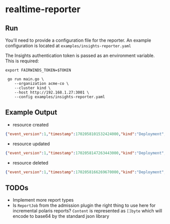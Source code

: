 # realtime-reporter

## Run

You'll need to provide a configuration file for the reporter. An example configuration is located at `examples/insights-reporter.yaml`

The Insights authentication token is passed as an environment variable. This is required:

```
export FAIRWINDS_TOKEN=$TOKEN
```

```
 go run main.go \
    --organization acme-co \
    --cluster kind \
    --host http://192.168.1.27:3001 \
    --config examples/insights-reporter.yaml
```

## Example Output

* resource created

```json
{"event_version":1,"timestamp":1702058101532424000,"kind":"Deployment","namespace":"local-path-storage","workload":"local-path-provisioner","data":{"Contents":"B64_ENCODED_REPORT","Report":"polaris","Version":"1.0"}}
```

* resource updated

```json
{"event_version":1,"timestamp":1702058147263443000,"kind":"Deployment","namespace":"default","workload":"nginx-deployment","data":{"Contents":"B64_ENCODED_REPORT","Report":"polaris","Version":"1.0"}}
```

* resource deleted

```json
{"event_version":1,"timestamp":1702058166269670000,"kind":"Deployment","namespace":"default","workload":"nginx-deployment","data":null}
```

## TODOs

* Implement more report types
* Is `ReportJob` from the admission plugin the right thing to use here for incremental polaris reports? `Content` is represented as `[]byte` which will encode to base64 by the standard json library
